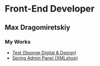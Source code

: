 # Front-End Developer


## Max Dragomiretskiy


### My Works
- [Test (Sponge Digital & Design)](https://maxdragomir.github.io/portfolio/sponge-test/index.html)
- [Spring Admin Panel (XMLshop)](https://maxdragomir.github.io/portfolio/spring/index.html)